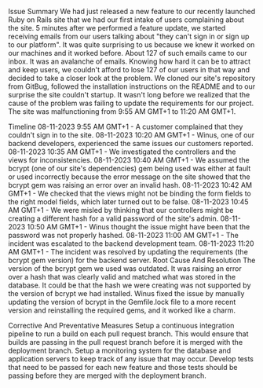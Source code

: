Issue Summary
We had just released a new feature to our recently launched Ruby on Rails site that we had our first intake of users complaining about the site. 5 minutes after we performed a feature update, we started receiving emails from our users talking about "they can't sign in or sign up to our platform". It was quite surprising to us because we knew it worked on our machines and it worked before. About 127 of such emails came to our inbox. It was an avalanche of emails. Knowing how hard it can be to attract and keep users, we couldn't afford to lose 127 of our users in that way and decided to take a closer look at the problem. We cloned our site's repository from GitBug, followed the installation instructions on the README and to our surprise the site couldn't startup. It wasn't long before we realized that the cause of the problem was failing to update the requirements for our project. The site was malfunctioning from 9:55 AM GMT+1 to 11:20 AM GMT+1.

Timeline
08-11-2023 9:55 AM GMT+1 - A customer complained that they couldn't sign in to the site.
08-11-2023 10:20 AM GMT+1 - Winus, one of our backend developers, experienced the same issues our customers reported.
08-11-2023 10:35 AM GMT+1 - We investigated the controllers and the views for inconsistencies.
08-11-2023 10:40 AM GMT+1 - We assumed the bcrypt (one of our site's dependencies) gem being used was either at fault or used incorrectly because the error message on the site showed that the bcrypt gem was raising an error over an invalid hash.
08-11-2023 10:42 AM GMT+1 - We checked that the views might not be binding the form fields to the right model fields, which later turned out to be false.
08-11-2023 10:45 AM GMT+1 - We were misled by thinking that our controllers might be creating a different hash for a valid password of the site's admin.
08-11-2023 10:50 AM GMT+1 - Winus thought the issue might have been that the password was not properly hashed.
08-11-2023 11:00 AM GMT+1 - The incident was escalated to the backend development team.
08-11-2023 11:20 AM GMT+1 - The incident was resolved by updating the requirements (the bcrypt gem version) for the backend server.
Root Cause And Resolution
The version of the bcrypt gem we used was outdated. It was raising an error over a hash that was clearly valid and matched what was stored in the database. It could be that the hash we were creating was not supported by the version of bcrypt we had installed. Winus fixed the issue by manually updating the version of bcrypt in the Gemfile.lock file to a more recent version and reinstalling the required gems, and it worked like a charm.

Corrective And Preventative Measures
Setup a continuous integration pipeline to run a build on each pull request branch. This would ensure that builds are passing in the pull request branch before it is merged with the deployment branch.
Setup a monitoring system for the database and application servers to keep track of any issue that may occur.
Develop tests that need to be passed for each new feature and those tests should be passing before they are merged with the deployment branch.
